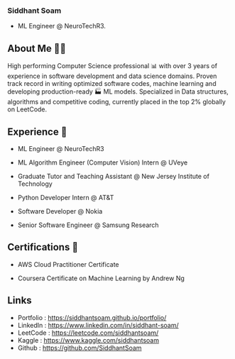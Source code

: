 ### Siddhant Soam

- ML Engineer @ NeuroTechR3.
## About Me 🙋‍♂️

High performing Computer Science professional 📊 with over 3 years of experience in software development and data science domains. Proven track record in writing optimized software codes, machine learning and developing production-ready 🏭 ML models. Specialized in Data structures, algorithms and competitive coding, currently placed in the top 2% globally on LeetCode.

## Experience 💼
- ML Engineer @ NeuroTechR3

- ML Algorithm Engineer (Computer Vision) Intern @ UVeye

- Graduate Tutor and Teaching Assistant @ New Jersey Institute of Technology

- Python Developer Intern @  AT&T

- Software Developer @ Nokia

- Senior Software Engineer @ Samsung Research

## Certifications 🏅

- AWS Cloud Practitioner Certificate

- Coursera Certificate on Machine Learning by Andrew Ng

## Links

- Portfolio : https://siddhantsoam.github.io/portfolio/
- LinkedIn : https://www.linkedin.com/in/siddhant-soam/
- LeetCode : https://leetcode.com/siddhantsoam/
- Kaggle : https://www.kaggle.com/siddhantsoam
- Github : https://github.com/SiddhantSoam

